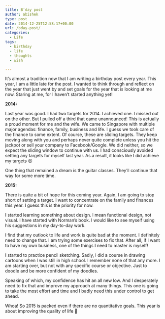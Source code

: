```yaml
---
title: B’day post
author: abishek
type: post
date: 2014-12-25T12:58:17+00:00
url: /bday-post/
categories:
  - Life
tags:
  - birthday
  - life
  - thoughts
  - wish

---
```

It&#8217;s almost a tradition now that I am writing a birthday post every year. This year, I am a little late for the post. I wanted to think through and reflect on the year that just went by and set goals for the year that is looking at me now. Staring at me, for I haven&#8217;t started anything yet!

**2014:**

Last year was good. I had two targets for 2014. I achieved one. I missed out on the other. But I pulled off a third that came unannounced! This is actually a proud moment for me and the wife. We came to Singapore with multiple major agendas: finance, family, business and life. I guess we took care of the finance to some extent. Of course, these are sliding targets. They keep moving along with you and perhaps never quite complete unless you hit the jackpot or sell your company to Facebook/Google. We did neither, so we expect the sliding window to continue with us. I had consciously avoided setting any targets for myself last year. As a result, it looks like I did achieve my targets 😉

One thing that remained a dream is the guitar classes. They&#8217;ll continue that way for some more time.

**2015:**

There is quite a bit of hope for this coming year. Again, I am going to stop short of setting a target. I want to concentrate on the family and finances this year. I guess this is the priority for now.

I started learning something about design. I mean functional design, not visual. I have started with Norman&#8217;s book. I would like to see myself using his suggestions in my day-to-day work.

I find that my outlook to life and work is quite bad at the moment. I definitely need to change that. I am trying some exercises to fix that. After all, if I want to have my own business, one of the things I need to master is myself!

I started to practice pencil sketching. Sadly, I did a course in drawing cartoons when I was still in high school. I remember none of that any more. I am starting over, but not with any specific course or objective. Just to doodle and be more confident of my doodles.

Speaking of which, my confidence has hit an all new low. And I desperately need to fix that and improve my approach at many things. This one is going to take the most effort and time and I badly need this under control to get ahead.

Whoa! So 2015 is packed even if there are no quantitative goals. This year is about improving the quality of life 🙂